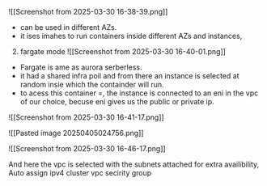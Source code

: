 ![[Screenshot from 2025-03-30 16-38-39.png]]
- can be used in different AZs.
- it ises imahes to run containers inside different AZs and instances,

2. fargate mode
![[Screenshot from 2025-03-30 16-40-01.png]]
- Fargate is ame as aurora serberless.
- it had a shared infra poil and from there an instance is selected at random insie which the containder will run.
- to acess this container =, the instance is connected to an eni in the vpc of our choice, becuse eni gives us the public or private ip.

![[Screenshot from 2025-03-30 16-41-17.png]]


![[Pasted image 20250405024756.png]]


![[Screenshot from 2025-03-30 16-46-17.png]]

And here the vpc is selected with the subnets attached for extra availibility,
Auto assign ipv4
cluster vpc
secirity group

